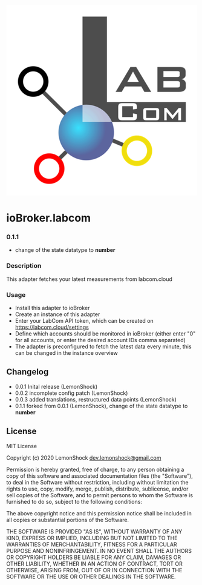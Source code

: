 ![Logo](admin/logo.png)
# ioBroker.labcom

### 0.1.1
* change of the state datatype to __number__

### Description
This adapter fetches your latest measurements from labcom.cloud

### Usage
* Install this adapter to ioBroker
* Create an instance of this adapter
* Enter your LabCom API token, which can be created on https://labcom.cloud/settings
* Define which accounts should be monitored in ioBroker (either enter "0" for all accounts, or enter the desired account IDs comma separated)
* The adapter is preconfigured to fetch the latest data every minute, this can be changed in the instance overview

## Changelog
* 0.0.1 Inital release (LemonShock)
* 0.0.2 incomplete config patch (LemonShock)
* 0.0.3 added translations, restructured data points (LemonShock)
* 0.1.1 forked from 0.0.1 (LemonShock), change of the state datatype to __number__

## License
MIT License

Copyright (c) 2020 LemonShock <dev.lemonshock@gmail.com>

Permission is hereby granted, free of charge, to any person obtaining a copy
of this software and associated documentation files (the "Software"), to deal
in the Software without restriction, including without limitation the rights
to use, copy, modify, merge, publish, distribute, sublicense, and/or sell
copies of the Software, and to permit persons to whom the Software is
furnished to do so, subject to the following conditions:

The above copyright notice and this permission notice shall be included in all
copies or substantial portions of the Software.

THE SOFTWARE IS PROVIDED "AS IS", WITHOUT WARRANTY OF ANY KIND, EXPRESS OR
IMPLIED, INCLUDING BUT NOT LIMITED TO THE WARRANTIES OF MERCHANTABILITY,
FITNESS FOR A PARTICULAR PURPOSE AND NONINFRINGEMENT. IN NO EVENT SHALL THE
AUTHORS OR COPYRIGHT HOLDERS BE LIABLE FOR ANY CLAIM, DAMAGES OR OTHER
LIABILITY, WHETHER IN AN ACTION OF CONTRACT, TORT OR OTHERWISE, ARISING FROM,
OUT OF OR IN CONNECTION WITH THE SOFTWARE OR THE USE OR OTHER DEALINGS IN THE
SOFTWARE.
